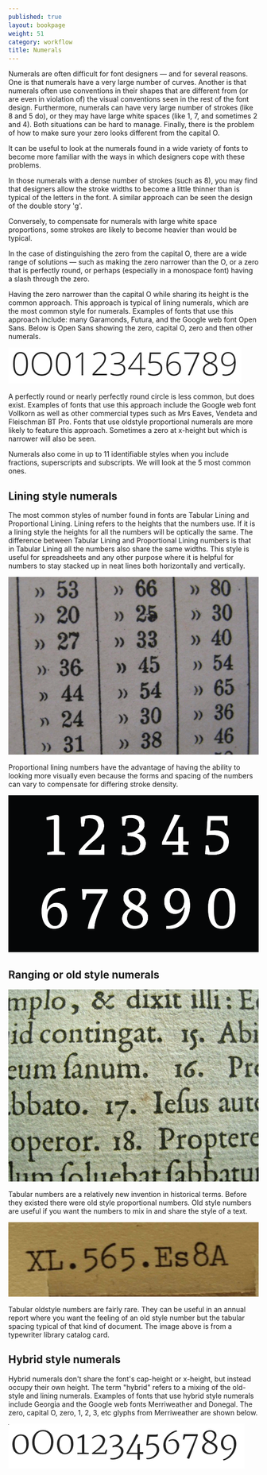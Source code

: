 ```yaml
---
published: true
layout: bookpage
weight: 51
category: workflow
title: Numerals
---
```


Numerals are often difficult for font designers &mdash; and for several reasons. One is that numerals have a very large number of curves. Another is that numerals often use conventions in their shapes that are different from (or are even in violation of) the visual conventions seen in the rest of the font design. Furthermore, numerals can have very large number of strokes (like 8 and 5 do), or they may have large white spaces (like 1, 7, and sometimes 2 and 4). Both situations can be hard to manage. Finally, there is the problem of how to make sure your zero looks different from the capital O.

It can be useful to look at the numerals found in a wide variety of fonts to become more familiar with the ways in which designers cope with these problems.

In those numerals with a dense number of strokes (such as 8), you may find that designers allow the stroke widths to become a little thinner than is typical of the letters in the font. A similar approach can be seen the design of the double story 'g'.

Conversely, to compensate for numerals with large white space proportions, some strokes are likely to become heavier than would be typical.

In the case of distinguishing the zero from the capital O, there are a wide range of solutions &mdash; such as making the zero narrower than the O, or a zero that is perfectly round, or perhaps (especially in a monospace font) having a slash through the zero.

Having the zero narrower than the capital O while sharing its height is the common approach. This approach is typical of lining numerals, which are the most common style for numerals. Examples of fonts that use this approach include: many Garamonds, Futura, and the Google web font Open Sans. Below is Open Sans showing the zero, capital O, zero and then other numerals.

<img src="images/open-sans-numbers.png" alt="">

A perfectly round or nearly perfectly round circle is less common, but does exist. Examples of fonts that use this approach include the Google web font Vollkorn as well as other commercial types such as Mrs Eaves, Vendeta and Fleischman BT Pro. Fonts that use oldstyle proportional numerals are more likely to feature this approach. Sometimes a zero at x-height but which is narrower will also be seen.

Numerals also come in up to 11 identifiable styles when you include fractions, superscripts and subscripts. We will look at the 5 most common ones.

## Lining style numerals

The most common styles of number found in fonts are Tabular Lining and Proportional Lining. Lining refers to the heights that the numbers use. If it is a lining style the heights for all the numbers will be optically the same. The difference between Tabular Lining and Proportional Lining numbers is that in Tabular Lining all the numbers also share the same widths. This style is useful for spreadsheets and any other purpose where it is helpful for numbers to stay stacked up in neat lines both horizontally and vertically. 

<img src="images/2Tabularlining2.png" alt="">



Proportional lining numbers have the advantage of having the ability to looking more visually even because the forms and spacing of the numbers can vary to compensate for differing stroke density.

<img src="images/2Lining%20Proportional.png" alt="">



## Ranging or old style numerals
<img src="images/2Proportional%20oldstyle.png" alt="">

Tabular numbers are a relatively new invention in historical terms. Before they existed there were old style proportional numbers. Old style numbers are useful if you want the numbers to mix in and share the style of a text.

<img src="images/2tabular%20oldstyle.png" alt="">

Tabular oldstyle numbers are fairly rare. They can be useful in an annual report where you want the feeling of an old style number but the tabular spacing typical of that kind of document. The image above is from a typewriter library catalog card. 

## Hybrid style numerals

Hybrid numerals don't share the font's cap-height or x-height, but instead occupy their own height. The term "hybrid" refers to a mixing of the old-style and lining numerals. Examples of fonts that use hybrid style numerals include Georgia and the Google web fonts Merriweather and Donegal. The zero, capital O, zero, 1, 2, 3, etc glyphs from Merriweather are shown below.

<img src="images/Merriweather-numbers.png" alt="" height="90" width="475">
